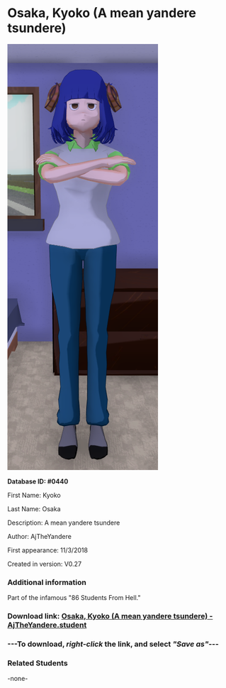 # Osaka, Kyoko (A mean yandere tsundere)

<img src="../../Files/Images/Osaka, Kyoko (A mean yandere tsundere).png" title="Osaka, Kyoko (A mean yandere tsundere) - AjTheYandere">

**Database ID: #0440**

First Name: Kyoko

Last Name: Osaka

Description: A mean yandere tsundere

Author: AjTheYandere

First appearance: 11/3/2018

Created in version: V0.27

### Additional information

Part of the infamous "86 Students From Hell."

### Download link: <a href="https://raw.githubusercontent.com/Arbiter1223/Daigaku-Gurashi-Custom-Students/master/Files/Student%20Files/Osaka%2C%20Kyoko%20(A%20mean%20yandere%20tsundere)%20-%20AjTheYandere.student">Osaka, Kyoko (A mean yandere tsundere) - AjTheYandere.student</a>

### ---**To download, _right-click_ the link, and select _"Save as"_**---

### Related Students

-none-
